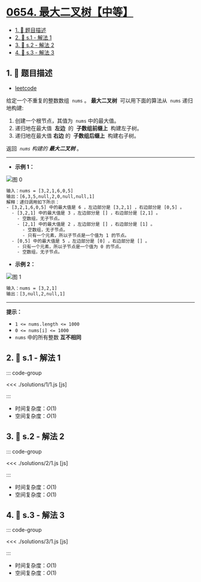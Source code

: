 # [0654. 最大二叉树【中等】](https://github.com/tnotesjs/TNotes.leetcode/tree/main/notes/0654.%20%E6%9C%80%E5%A4%A7%E4%BA%8C%E5%8F%89%E6%A0%91%E3%80%90%E4%B8%AD%E7%AD%89%E3%80%91)

<!-- region:toc -->

- [1. 📝 题目描述](#1--题目描述)
- [2. 🎯 s.1 - 解法 1](#2--s1---解法-1)
- [3. 🎯 s.2 - 解法 2](#3--s2---解法-2)
- [4. 🎯 s.3 - 解法 3](#4--s3---解法-3)

<!-- endregion:toc -->

## 1. 📝 题目描述

- [leetcode](https://leetcode.cn/problems/maximum-binary-tree/)

给定一个不重复的整数数组  `nums` 。 **最大二叉树**  可以用下面的算法从  `nums` 递归地构建:

1.  创建一个根节点，其值为  `nums` 中的最大值。
2.  递归地在最大值  **左边**  的  **子数组前缀上**  构建左子树。
3.  递归地在最大值 **右边** 的  **子数组后缀上**  构建右子树。

返回  *`nums` 构建的* **_最大二叉树_** 。

---

- **示例 1：**

![图 0](https://cdn.jsdelivr.net/gh/tnotesjs/imgs@main/2025-09-15-12-21-03.png)

```txt
输入：nums = [3,2,1,6,0,5]
输出：[6,3,5,null,2,0,null,null,1]
解释：递归调用如下所示：
- [3,2,1,6,0,5] 中的最大值是 6 ，左边部分是 [3,2,1] ，右边部分是 [0,5] 。
  - [3,2,1] 中的最大值是 3 ，左边部分是 [] ，右边部分是 [2,1] 。
    - 空数组，无子节点。
    - [2,1] 中的最大值是 2 ，左边部分是 [] ，右边部分是 [1] 。
      - 空数组，无子节点。
      - 只有一个元素，所以子节点是一个值为 1 的节点。
  - [0,5] 中的最大值是 5 ，左边部分是 [0] ，右边部分是 [] 。
    - 只有一个元素，所以子节点是一个值为 0 的节点。
    - 空数组，无子节点。
```

- **示例 2：**

![图 1](https://cdn.jsdelivr.net/gh/tnotesjs/imgs@main/2025-09-15-12-21-07.png)

```txt
输入：nums = [3,2,1]
输出：[3,null,2,null,1]
```

---

**提示：**

- `1 <= nums.length <= 1000`
- `0 <= nums[i] <= 1000`
- `nums` 中的所有整数 **互不相同**

## 2. 🎯 s.1 - 解法 1

::: code-group

<<< ./solutions/1/1.js [js]

:::

- 时间复杂度：$O(1)$
- 空间复杂度：$O(1)$

## 3. 🎯 s.2 - 解法 2

::: code-group

<<< ./solutions/2/1.js [js]

:::

- 时间复杂度：$O(1)$
- 空间复杂度：$O(1)$

## 4. 🎯 s.3 - 解法 3

::: code-group

<<< ./solutions/3/1.js [js]

:::

- 时间复杂度：$O(1)$
- 空间复杂度：$O(1)$
